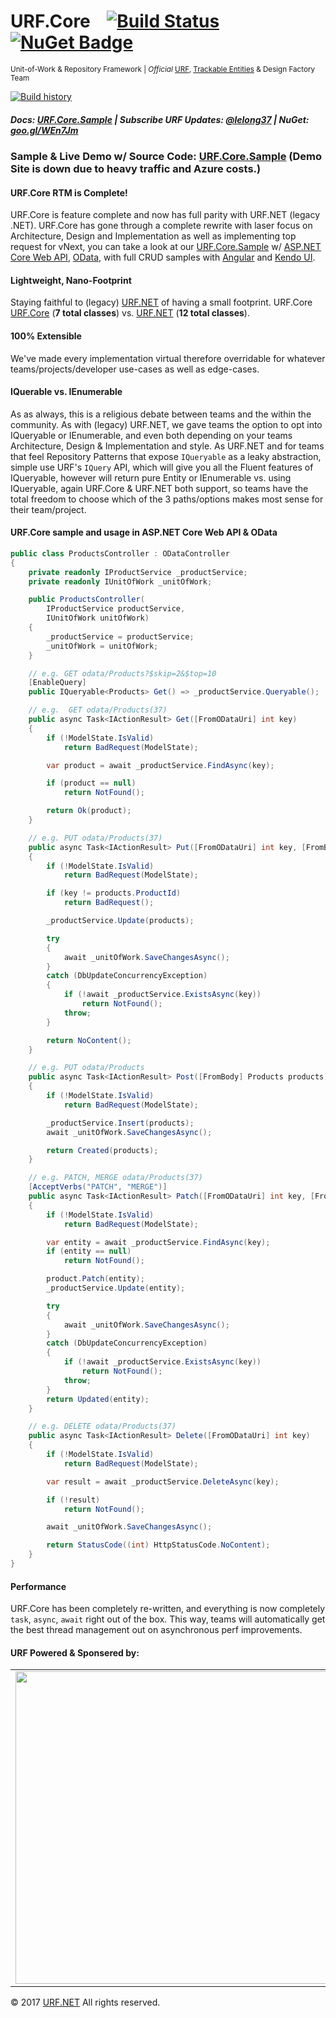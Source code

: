 # URF.Core &nbsp;&nbsp; <span style="text-align: right">[![Build Status](https://travis-ci.org/urfnet/URF.Core.svg?branch=master)](https://travis-ci.org/urfnet/URF.Core) [![NuGet Badge](https://buildstats.info/nuget/URF.Core.EF.Trackable?includePreReleases=true)](https://www.nuget.org/packages?q=urf.core)</span> #

<sup>Unit-of-Work & Repository Framework | _Official_ [URF](https://github.com/urfnet), [Trackable Entities](https://github.com/TrackableEntities) & Design Factory Team</sup>

[![Build history](https://buildstats.info/travisci/chart/urfnet/URF.Core)](https://travis-ci.org/urfnet/URF.Core/builds)

##### Docs: [URF.Core.Sample](https://goo.gl/MgC4tG) | Subscribe URF Updates: [@lelong37](http://twitter.com/lelong37) | NuGet: [goo.gl/WEn7Jm](https://goo.gl/WEn7Jm) #####

### Sample & Live Demo w/ Source Code: [URF.Core.Sample](https://goo.gl/MgC4tG) (Demo Site is down due to heavy traffic and Azure costs.) ###

#### URF.Core RTM is Complete!
URF.Core is feature complete and now has full parity with URF.NET (legacy .NET). URF.Core has gone through a complete rewrite with laser focus on Architecture, Design and Implementation as well as implementing top request for vNext, you can take a look at our [URF.Core.Sample](https://github.com/urfnet/URF.Core.Sample) w/ [ASP.NET Core Web API](https://github.com/aspnet/Home), [OData](https://github.com/OData/WebApi), with full CRUD samples with [Angular](https://angular.io/) and [Kendo UI](https://www.telerik.com/kendo-angular-ui/components/).

#### Lightweight, Nano-Footprint
Staying faithful to (legacy) [URF.NET](https://github.com/urfnet/URF.NET) of having a small footprint. URF.Core [URF.Core](https://github.com/urfnet/URF.Core) (**7 total classes**) vs. [URF.NET](https://github.com/urfnet/URF.NET) (**12 total classes**).

#### 100% Extensible
 We've made every implementation virtual therefore overridable for whatever teams/projects/developer use-cases as well as edge-cases.

#### IQuerable vs. IEnumerable
As as always, this is a religious debate between teams and the within the community. As with (legacy) URF.NET, we gave teams the option to opt into IQueryable or IEnumerable, and even both depending on your teams Architecture, Design & Implementation and style. As URF.NET and for teams that feel Repository Patterns that expose `IQueryable` as a leaky  abstraction, simple use URF's `IQuery` API, which will give you all the Fluent features of IQueryable, however will return pure Entity or IEnumerable<TEntity> vs. using IQueryable, again URF.Core & URF.NET both support, so teams have the total freedom to choose which of the 3 paths/options makes most sense for their team/project.

#### URF.Core sample and usage in ASP.NET Core Web API & OData
```csharp
public class ProductsController : ODataController
{
    private readonly IProductService _productService;
    private readonly IUnitOfWork _unitOfWork;

    public ProductsController(
        IProductService productService,
        IUnitOfWork unitOfWork)
    {
        _productService = productService;
        _unitOfWork = unitOfWork;
    }

    // e.g. GET odata/Products?$skip=2&$top=10
    [EnableQuery]
    public IQueryable<Products> Get() => _productService.Queryable();

    // e.g.  GET odata/Products(37)
    public async Task<IActionResult> Get([FromODataUri] int key)
    {
        if (!ModelState.IsValid)
            return BadRequest(ModelState);

        var product = await _productService.FindAsync(key);

        if (product == null)
            return NotFound();

        return Ok(product);
    }

    // e.g. PUT odata/Products(37)
    public async Task<IActionResult> Put([FromODataUri] int key, [FromBody] Products products)
    {
        if (!ModelState.IsValid)
            return BadRequest(ModelState);

        if (key != products.ProductId)
            return BadRequest();

        _productService.Update(products);

        try
        {
            await _unitOfWork.SaveChangesAsync();
        }
        catch (DbUpdateConcurrencyException)
        {
            if (!await _productService.ExistsAsync(key))
                return NotFound();
            throw;
        }

        return NoContent();
    }

    // e.g. PUT odata/Products
    public async Task<IActionResult> Post([FromBody] Products products)
    {
        if (!ModelState.IsValid)
            return BadRequest(ModelState);

        _productService.Insert(products);
        await _unitOfWork.SaveChangesAsync();

        return Created(products);
    }

    // e.g. PATCH, MERGE odata/Products(37)
    [AcceptVerbs("PATCH", "MERGE")]
    public async Task<IActionResult> Patch([FromODataUri] int key, [FromBody] Delta<Products> product)
    {
        if (!ModelState.IsValid)
            return BadRequest(ModelState);

        var entity = await _productService.FindAsync(key);
        if (entity == null)
            return NotFound();

        product.Patch(entity);
        _productService.Update(entity);

        try
        {
            await _unitOfWork.SaveChangesAsync();
        }
        catch (DbUpdateConcurrencyException)
        {
            if (!await _productService.ExistsAsync(key))
                return NotFound();
            throw;
        }
        return Updated(entity);
    }

    // e.g. DELETE odata/Products(37)
    public async Task<IActionResult> Delete([FromODataUri] int key)
    {
        if (!ModelState.IsValid)
            return BadRequest(ModelState);

        var result = await _productService.DeleteAsync(key);

        if (!result)
            return NotFound();

        await _unitOfWork.SaveChangesAsync();

        return StatusCode((int) HttpStatusCode.NoContent);
    }
}
```
#### Performance
URF.Core has been completely re-written, and everything is now completely `task`, `async`, `await` right out of the box. This way, teams will automatically get the best thread management out on asynchronous perf improvements.

#### URF Powered & Sponsered by:
<table border="0" style="border:0px;none">
  <tr>
    <td>    
      <img src="https://user-images.githubusercontent.com/4691404/36338938-0a7b6f7e-1380-11e8-94d1-6c308989aa6c.png" width="500px">
    </td>
    <td>
      <img src="https://user-images.githubusercontent.com/4691404/36340352-cce7fe0e-13a0-11e8-9bbb-3cf85d6d8104.png" width="450px">
    </td>
    <td>
      <img src="https://user-images.githubusercontent.com/4691404/36340407-da64cd0e-13a1-11e8-8dd9-5bb634ca0511.png" width="375px">    
    </td>
    <td>
      <img src="https://user-images.githubusercontent.com/4691404/36340442-a686c8a6-13a2-11e8-93c9-2c7db4392c52.png" width="375px">    
    </td>
   <td>
     <img src="https://www.gitkraken.com/downloads/brand-assets/gitkraken-logo-light-sq.png" />
   </td>
  </tr>
</table>

&copy; 2017 [URF.NET](https://github.com/urfnet) All rights reserved.

